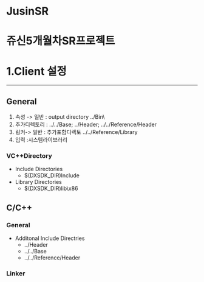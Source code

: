 # JusinSR
 쥬신5개월차SR프로젝트
==========

# 1.Client 설정
-------------------
## General
1. 속성 -> 일반 : output directory ../Bin\
2. 추가디렉토리 : ../../Base; ../Header; ../../Reference/Header
3. 링커-> 일반 : 추가포함디렉토 ../../Reference/Library
4. 입력 :시스템라이브러리

### VC++Directory 
* Include Directories
  - $(DXSDK_DIR)Include
* Library Directories
  - $(DXSDK_DIR)lib\x86

## C/C++
### General
* Additonal Include Directries
  - ../Header
  - ../../Base
  - ../../Reference/Header

### Linker

